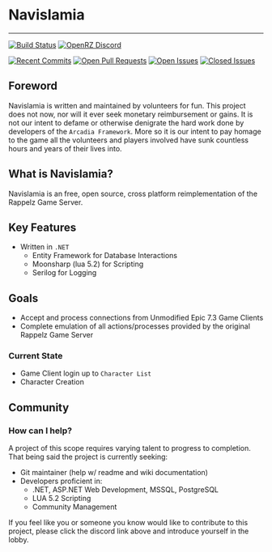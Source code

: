 # Navislamia
---
[![Build Status](https://github.com/iSmokeDrow/Navislamia/actions/workflows/build.yml/badge.svg?branch=Development)](https://github.com/iSmokeDrow/Navislamia/actions/workflows/build.yml)
[![OpenRZ Discord](https://badgen.net/discord/members/UQz9uydsFY)](https://discord.gg/tETH6zHrQ5)

[![Recent Commits](https://img.shields.io/github/commit-activity/m/iSmokeDrow/Navislamia?label=Commits&style=flat-square)]()
[![Open Pull Requests](https://img.shields.io/github/issues-pr-raw/ismokedrow/navislamia?label=Open%20Pull%20Requests&style=flat-square)]()
[![Open Issues](https://img.shields.io/github/issues-raw/ismokedrow/navislamia?color=red&label=Open%20Issues&style=flat-square)]()
[![Closed Issues](https://img.shields.io/github/issues-closed-raw/ismokedrow/navislamia?color=Green&label=Closed%20Issues&style=flat-square)]()

## Foreword

Navislamia is written and maintained by volunteers for fun. This project does not now, nor will it ever seek monetary reimbursement or gains. It is not our intent to defame or otherwise denigrate the hard work done by developers of the `Arcadia Framework`. More so it is our intent to pay homage to the game all the volunteers and players involved have sunk countless hours and years of their lives into.

## **What is Navislamia?** 

Navislamia is an free, open source, cross platform reimplementation of the Rappelz Game Server.

## Key Features

- Written in `.NET`
    - Entity Framework for Database Interactions
    - Moonsharp (lua 5.2) for Scripting
    - Serilog for Logging

## Goals

- Accept and process connections from Unmodified Epic 7.3 Game Clients
- Complete emulation of all actions/processes provided by the original Rappelz Game Server

### Current State

- Game Client login up to `Character List`
- Character Creation

## Community

### How can I help?

A project of this scope requires varying talent to progress to completion. That being said the project is currently seeking:

- Git maintainer (help w/ readme and wiki documentation)
- Developers proficient in:
    - .NET, ASP.NET Web Development, MSSQL, PostgreSQL
    - LUA 5.2 Scripting
    - Community Management

If you feel like you or someone you know would like to contribute to this project, please click the discord link above and introduce yourself in the lobby.


